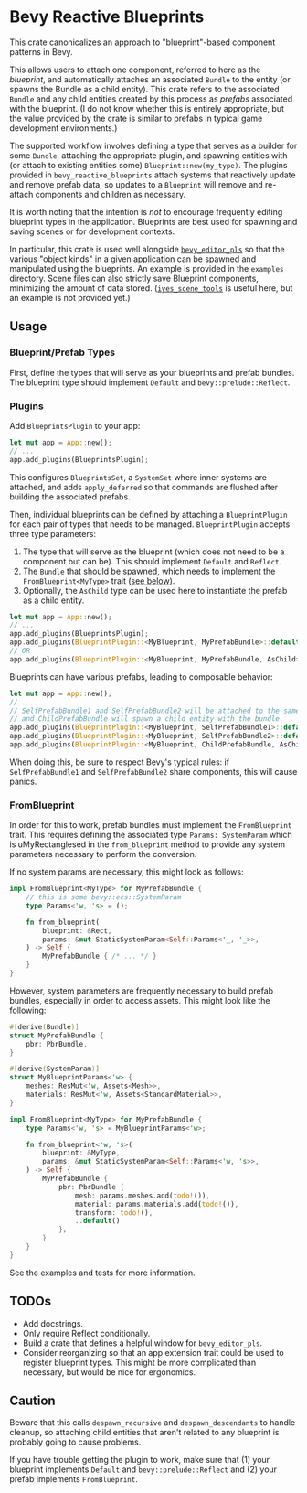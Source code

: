 # Bevy Reactive Blueprints

This crate canonicalizes an approach to "blueprint"-based component patterns in Bevy.

This allows users to attach one component, referred to here as the _blueprint_, and automatically attaches an associated `Bundle` to the entity (or spawns the Bundle as a child entity). This crate refers to the associated `Bundle` and any child entities created by this process as _prefabs_ associated with the blueprint. (I do not know whether this is entirely appropriate, but the value provided by the crate is similar to prefabs in typical game development environments.)

The supported workflow involves defining a type that serves as a builder for some `Bundle`, attaching the appropriate plugin, and spawning entities with (or attach to existing entities some) `Blueprint::new(my_type)`. The plugins provided in `bevy_reactive_blueprints` attach systems that reactively update and remove prefab data, so updates to a `Blueprint` will remove and re-attach components and children as necessary.

It is worth noting that the intention is _not_ to encourage frequently editing blueprint types in the application. Blueprints are best used for spawning and saving scenes or for development contexts.

In particular, this crate is used well alongside [`bevy_editor_pls`](https://github.com/jakobhellermann/bevy_editor_pls) so that the various "object kinds" in a given application can be spawned and manipulated using the blueprints. An example is provided in the `examples` directory. Scene files can also strictly save Blueprint components, minimizing the amount of data stored. ([`iyes_scene_tools`](https://github.com/IyesGames/iyes_scene_tools) is useful here, but an example is not provided yet.)

## Usage

### Blueprint/Prefab Types

First, define the types that will serve as your blueprints and prefab bundles. The blueprint type should implement `Default` and `bevy::prelude::Reflect`.

### Plugins

Add `BlueprintsPlugin` to your app:

```rust
let mut app = App::new();
// ...
app.add_plugins(BlueprintsPlugin);
```

This configures `BlueprintsSet`, a `SystemSet` where inner systems are attached, and adds `apply_deferred` so that commands are flushed after building the associated prefabs.

Then, individual blueprints can be defined by attaching a `BlueprintPlugin` for each pair of types that needs to be managed. `BlueprintPlugin` accepts three type parameters:

1. The type that will serve as the blueprint (which does not need to be a component but can be). This should implement `Default` and `Reflect`.
2. The `Bundle` that should be spawned, which needs to implement the `FromBlueprint<MyType>` trait ([see below](#fromblueprint)).
3. Optionally, the `AsChild` type can be used here to instantiate the prefab as a child entity.

```rust
let mut app = App::new();
// ...
app.add_plugins(BlueprintsPlugin);
app.add_plugins(BlueprintPlugin::<MyBlueprint, MyPrefabBundle>::default());
// OR
app.add_plugins(BlueprintPlugin::<MyBlueprint, MyPrefabBundle, AsChild>::default());
```

Blueprints can have various prefabs, leading to composable behavior:

```rust
let mut app = App::new();
// ...
// SelfPrefabBundle1 and SelfPrefabBundle2 will be attached to the same entity,
// and ChildPrefabBundle will spawn a child entity with the bundle.
app.add_plugins(BlueprintPlugin::<MyBlueprint, SelfPrefabBundle1>::default());
app.add_plugins(BlueprintPlugin::<MyBlueprint, SelfPrefabBundle2>::default());
app.add_plugins(BlueprintPlugin::<MyBlueprint, ChildPrefabBundle, AsChild>::default());
```

When doing this, be sure to respect Bevy's typical rules: if `SelfPrefabBundle1` and `SelfPrefabBundle2` share components, this will cause panics.

### FromBlueprint

In order for this to work, prefab bundles must implement the `FromBlueprint` trait. This requires defining the associated type `Params: SystemParam` which is uMyRectanglesed in the `from_blueprint` method to provide any system parameters necessary to perform the conversion.

If no system params are necessary, this might look as follows:

```rust
impl FromBlueprint<MyType> for MyPrefabBundle {
    // this is some bevy::ecs::SystemParam
    type Params<'w, 's> = ();

    fn from_blueprint(
        blueprint: &Rect,
        params: &mut StaticSystemParam<Self::Params<'_, '_>>,
    ) -> Self {
        MyPrefabBundle { /* ... */ }
    }
}
```

However, system parameters are frequently necessary to build prefab bundles, especially in order to access assets. This might look like the following:

```rust
#[derive(Bundle)]
struct MyPrefabBundle {
    pbr: PbrBundle,
}

#[derive(SystemParam)]
struct MyBlueprintParams<'w> {
    meshes: ResMut<'w, Assets<Mesh>>,
    materials: ResMut<'w, Assets<StandardMaterial>>,
}

impl FromBlueprint<MyType> for MyPrefabBundle {
    type Params<'w, 's> = MyBlueprintParams<'w>;

    fn from_blueprint<'w, 's>(
        blueprint: &MyType,
        params: &mut StaticSystemParam<Self::Params<'w, 's>>,
    ) -> Self {
        MyPrefabBundle {
            pbr: PbrBundle {
                mesh: params.meshes.add(todo!()),
                material: params.materials.add(todo!()),
                transform: todo!(),
                ..default()
            },
        }
    }
}
```

See the examples and tests for more information.

## TODOs

- Add docstrings.
- Only require Reflect conditionally.
- Build a crate that defines a helpful window for `bevy_editor_pls`.
- Consider reorganizing so that an app extension trait could be used to register blueprint types. This might be more complicated than necessary, but would be nice for ergonomics.

## Caution

Beware that this calls `despawn_recursive` and `despawn_descendants` to handle cleanup, so attaching child entities that aren't related to any blueprint is probably going to cause problems.

If you have trouble getting the plugin to work, make sure that (1) your blueprint implements `Default` and `bevy::prelude::Reflect` and (2) your prefab implements `FromBlueprint`.
